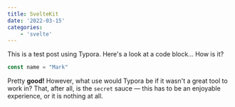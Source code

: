 ```yaml
---
title: SvelteKit
date: '2022-03-15'
categories:
	- 'svelte'
---
```


This is a test post using Typora. Here's a look at a code block... How is it?

```javascript
const name = "Mark"
```

Pretty **good!** However, what use would Typora be if it wasn't a great tool to work in? That, after all, is the `secret` sauce — this has to be an enjoyable experience, or it is nothing at all.
